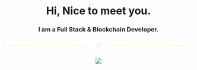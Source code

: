 <h1 align="center">
  Hi, Nice to meet you.
</h1>
<h3 align="center">
  I am a Full Stack & Blockchain Developer.
</h3>
<div align="center">
  <img src="https://github.com/codeicarus/codeicarus/blob/main/divider1.png" alt="divider"/>
</div> 

<p align="center">
  <img src="https://capsule-render.vercel.app/api?type=waving&color=gradient&height=65&section=footer"/>
</p>
